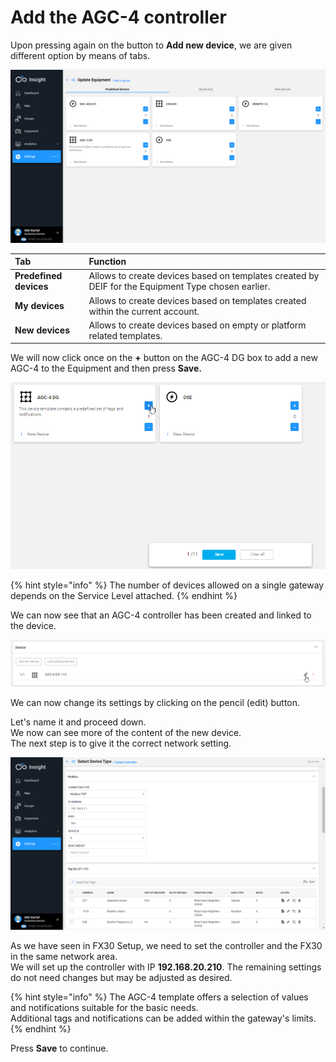 # Add the AGC-4 controller

Upon pressing again on the button to **Add new device**, we are given different option by means of tabs.

![The different templates available for the Generator equipment type](../../../.gitbook/assets/image%20%2832%29.png)

| Tab | Function |
| :--- | :--- |
| **Predefined devices** | Allows to create devices based on templates created by DEIF for the Equipment Type chosen earlier. |
| **My devices** | Allows to create devices based on templates created within the current account. |
| **New devices** | Allows to create devices based on empty or platform related templates. |

We will now click once on the **+** button on the AGC-4 DG box to add a new AGC-4 to the Equipment and then press **Save.**

![](../../../.gitbook/assets/image%20%2838%29.png)

{% hint style="info" %}
The number of devices allowed on a single gateway depends on the Service Level attached.
{% endhint %}

We can now see that an AGC-4 controller has been created and linked to the device.

![](../../../.gitbook/assets/image%20%2834%29.png)

We can now change its settings by clicking on the pencil \(edit\) button.

Let's name it and proceed down.  
We now can see more of the content of the new device.  
The next step is to give it the correct network setting.

![](../../../.gitbook/assets/image%20%2848%29.png)

As we have seen in FX30 Setup, we need to set the controller and the FX30 in the same network area.  
We will set up the controller with IP **192.168.20.210**. The remaining settings do not need changes but may be adjusted as desired.

{% hint style="info" %}
The AGC-4 template offers a selection of values and notifications suitable for the basic needs.   
Additional tags and notifications can be added within the gateway's limits.
{% endhint %}

Press **Save** to continue.

